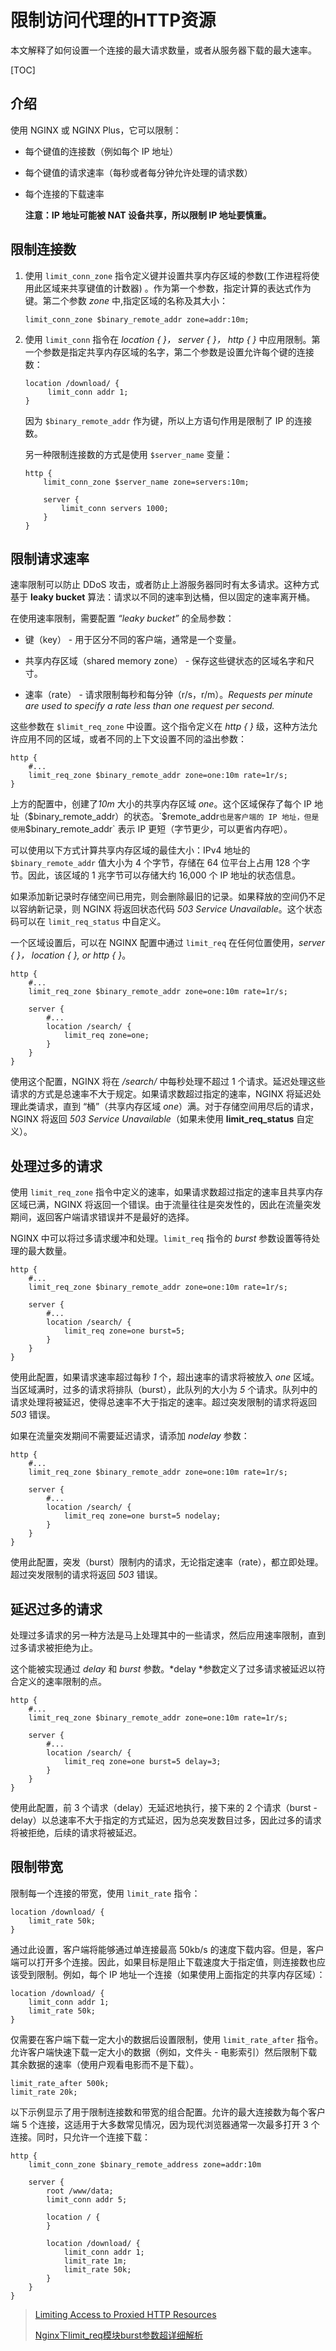 # 限制访问代理的HTTP资源

本文解释了如何设置一个连接的最大请求数量，或者从服务器下载的最大速率。

[TOC]

## 介绍

使用 NGINX 或 NGINX Plus，它可以限制：

- 每个键值的连接数（例如每个 IP 地址）

- 每个键值的请求速率（每秒或者每分钟允许处理的请求数）

- 每个连接的下载速率

  **注意：IP 地址可能被 NAT 设备共享，所以限制 IP 地址要慎重。**

## 限制连接数

1. 使用 `limit_conn_zone` 指令定义键并设置共享内存区域的参数(工作进程将使用此区域来共享键值的计数器) 。作为第一个参数，指定计算的表达式作为键。第二个参数 *zone* 中,指定区域的名称及其大小：

   ```nginx
   limit_conn_zone $binary_remote_addr zone=addr:10m;
   ```

2. 使用 `limit_conn` 指令在 *location { }， server { }， http { }* 中应用限制。第一个参数是指定共享内存区域的名字，第二个参数是设置允许每个键的连接数：

   ```nginx
   location /download/ {
        limit_conn addr 1;
   }
   ```

   因为 `$binary_remote_addr` 作为键，所以上方语句作用是限制了 IP 的连接数。

   另一种限制连接数的方式是使用 `$server_name` 变量：

   ```nginx
   http {
       limit_conn_zone $server_name zone=servers:10m;
   
       server {
           limit_conn servers 1000;
       }
   }
   ```

## 限制请求速率

速率限制可以防止 DDoS 攻击，或者防止上游服务器同时有太多请求。这种方式基于 **leaky bucket** 算法：请求以不同的速率到达桶，但以固定的速率离开桶。

在使用速率限制，需要配置 *“leaky bucket”* 的全局参数：

   - 键（key） - 用于区分不同的客户端，通常是一个变量。

   - 共享内存区域（shared memory zone） - 保存这些键状态的区域名字和尺寸。

   - 速率（rate） - 请求限制每秒和每分钟（r/s，r/m）。*Requests per minute are used to specify a rate less than one request per second.*

 这些参数在 `$limit_req_zone` 中设置。这个指令定义在 *http { }* 级，这种方法允许应用不同的区域，或者不同的上下文设置不同的溢出参数：

   ```nginx
   http {
       #...
       limit_req_zone $binary_remote_addr zone=one:10m rate=1r/s;
   }
   ```

上方的配置中，创建了*10m* 大小的共享内存区域 *one*。这个区域保存了每个 IP 地址（$binary_remote_addr）的状态。`$remote_addr` 也是客户端的 IP 地址，但是使用 `$binary_remote_addr` 表示 IP 更短（字节更少，可以更省内存吧）。

可以使用以下方式计算共享内存区域的最佳大小：IPv4 地址的 `$binary_remote_addr` 值大小为 4 个字节，存储在 64 位平台上占用 128 个字节。因此，该区域的 1 兆字节可以存储大约 16,000 个 IP 地址的状态信息。

如果添加新记录时存储空间已用完，则会删除最旧的记录。如果释放的空间仍不足以容纳新记录，则 NGINX 将返回状态代码 *503 Service Unavailable*。这个状态码可以在 `limit_req_status` 中自定义。

一个区域设置后，可以在 NGINX 配置中通过 `limit_req` 在任何位置使用，*server { }， location { }, or http { }*。

   ```nginx
   http {
       #...
       limit_req_zone $binary_remote_addr zone=one:10m rate=1r/s;
   
       server {
           #...
           location /search/ {
               limit_req zone=one;
           }
       }
   }
   ```

使用这个配置，NGINX 将在 */search/* 中每秒处理不超过 1 个请求。延迟处理这些请求的方式是总速率不大于规定。如果请求数超过指定的速率，NGINX 将延迟处理此类请求，直到 “桶”（共享内存区域 *one*）满。对于存储空间用尽后的请求，NGINX 将返回 *503 Service Unavailable*（如果未使用 **limit_req_status** 自定义）。

   ## 处理过多的请求

使用 `limit_req_zone` 指令中定义的速率，如果请求数超过指定的速率且共享内存区域已满，NGINX 将返回一个错误。由于流量往往是突发性的，因此在流量突发期间，返回客户端请求错误并不是最好的选择。

NGINX 中可以将过多请求缓冲和处理。`limit_req` 指令的 *burst* 参数设置等待处理的最大数量。

   ```nginx
   http {
       #...
       limit_req_zone $binary_remote_addr zone=one:10m rate=1r/s;
   
       server {
           #...
           location /search/ {
               limit_req zone=one burst=5;
           }
       }
   }
   ```

使用此配置，如果请求速率超过每秒 *1* 个，超出速率的请求将被放入 *one* 区域。当区域满时，过多的请求将排队（burst），此队列的大小为 *5* 个请求。队列中的请求处理将被延迟，使得总速率不大于指定的速率。超过突发限制的请求将返回 *503* 错误。

如果在流量突发期间不需要延迟请求，请添加 *nodelay* 参数：

   ```nginx
   http {
       #...
       limit_req_zone $binary_remote_addr zone=one:10m rate=1r/s;
   
       server {
           #...
           location /search/ {
               limit_req zone=one burst=5 nodelay;
           }
       }
   }
   ```

使用此配置，突发（burst）限制内的请求，无论指定速率（rate），都立即处理。超过突发限制的请求将返回 *503* 错误。

   ## 延迟过多的请求

处理过多请求的另一种方法是马上处理其中的一些请求，然后应用速率限制，直到过多请求被拒绝为止。

这个能被实现通过 *delay* 和 *burst* 参数。*delay *参数定义了过多请求被延迟以符合定义的速率限制的点。

   ```nginx
   http {
       #...
       limit_req_zone $binary_remote_addr zone=one:10m rate=1r/s;
   
       server {
           #...
           location /search/ {
               limit_req zone=one burst=5 delay=3;
           }
       }
   }
   ```

使用此配置，前 3 个请求（delay）无延迟地执行，接下来的 2 个请求（burst - delay）以总速率不大于指定的方式延迟，因为总突发数目过多，因此过多的请求将被拒绝，后续的请求将被延迟。

   ## 限制带宽

限制每一个连接的带宽，使用 `limit_rate` 指令：

   ```nginx
   location /download/ {
       limit_rate 50k;
   }
   ```

通过此设置，客户端将能够通过单连接最高 50kb/s 的速度下载内容。但是，客户端可以打开多个连接。因此，如果目标是阻止下载速度大于指定值，则连接数也应该受到限制。例如，每个 IP 地址一个连接（如果使用上面指定的共享内存区域）：

```nginx
location /download/ {
    limit_conn addr 1;
    limit_rate 50k;
}
```

仅需要在客户端下载一定大小的数据后设置限制，使用 `limit_rate_after` 指令。允许客户端快速下载一定大小的数据（例如，文件头 - 电影索引）然后限制下载其余数据的速率（使用户观看电影而不是下载）。

```nginx
limit_rate_after 500k;
limit_rate 20k;
```

以下示例显示了用于限制连接数和带宽的组合配置。允许的最大连接数为每个客户端 5 个连接，这适用于大多数常见情况，因为现代浏览器通常一次最多打开 3 个连接。同时，只允许一个连接下载：

```nginx
http {
    limit_conn_zone $binary_remote_address zone=addr:10m

    server {
        root /www/data;
        limit_conn addr 5;

        location / {
        }

        location /download/ {
            limit_conn addr 1;
            limit_rate 1m;
            limit_rate 50k;
        }
    }
}
```



> [Limiting Access to Proxied HTTP Resources](https://docs.nginx.com/nginx/admin-guide/security-controls/controlling-access-proxied-http/#)
>
> [Nginx下limit_req模块burst参数超详细解析](<https://blog.csdn.net/hellow__world/article/details/78658041>)
